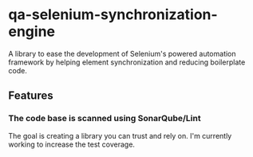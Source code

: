 # qa-selenium-synchronization-engine
A library to ease the development of Selenium's powered automation framework by helping element synchronization and reducing boilerplate code.

## Features

### The code base is scanned using SonarQube/Lint
The goal is creating a library you can trust and rely on. I'm currently working to increase the test coverage.